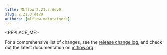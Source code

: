```yaml
---
title: MLflow 2.21.3.dev0
slug: 2.21.3.dev0
authors: [mlflow-maintainers]
---
```


<REPLACE_ME>

For a comprehensive list of changes, see the [release change log](https://github.com/mlflow/mlflow/releases/tag/v2.21.3.dev0), and check out the latest documentation on [mlflow.org](http://mlflow.org/).
